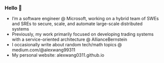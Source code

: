### Hello 👋
-  I’m a software engineer @ Microsoft, working on a hybrid team of SWEs and SREs to secure, scale, and automate large-scale distributed systems
-  Previously, my work primarily focused on developing trading systems with a service-oriented architecture @ AllianceBernstein
-  I occasionally write about random tech/math topics @ medium.com/@alexwang99311
-  My personal website: alexwang0311.github.io
<!--
**alexwang0311/alexwang0311** is a ✨ _special_ ✨ repository because its `README.md` (this file) appears on your GitHub profile.

Here are some ideas to get you started:


- 🌱 I’m currently learning ...
- 👯 I’m looking to collaborate on ...
- 🤔 I’m looking for help with ...
- 💬 Ask me about ...
- 📫 How to reach me: ...
- 😄 Pronouns: ...
- ⚡ Fun fact: ...
-->
